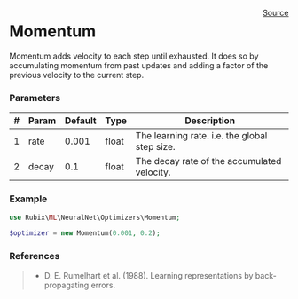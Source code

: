<p><span style="float:right;"><a href="https://github.com/RubixML/RubixML/blob/master/src/NeuralNet/Optimizers/Momentum.php">Source</a></span></p>

# Momentum
Momentum adds velocity to each step until exhausted. It does so by accumulating momentum from past updates and adding a factor of the previous velocity to the current step.

### Parameters
| # | Param | Default | Type | Description |
|---|---|---|---|---|
| 1 | rate | 0.001 | float | The learning rate. i.e. the global step size. |
| 2 | decay | 0.1 | float | The decay rate of the accumulated velocity. |

### Example
```php
use Rubix\ML\NeuralNet\Optimizers\Momentum;

$optimizer = new Momentum(0.001, 0.2);
```

### References
>- D. E. Rumelhart et al. (1988). Learning representations by back-propagating errors.